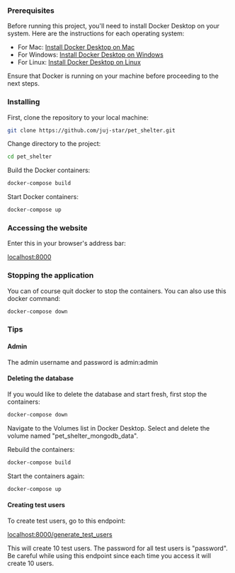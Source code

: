 ### Prerequisites

Before running this project, you'll need to install Docker Desktop on your system. Here are the instructions for each operating system:

- For Mac: [Install Docker Desktop on Mac](https://docs.docker.com/desktop/install/mac-install/)
- For Windows: [Install Docker Desktop on Windows](https://docs.docker.com/desktop/install/windows-install/)
- For Linux: [Install Docker Desktop on Linux](https://docs.docker.com/desktop/install/linux-install/)

Ensure that Docker is running on your machine before proceeding to the next steps.

### Installing

First, clone the repository to your local machine:

```bash
git clone https://github.com/juj-star/pet_shelter.git
```

Change directory to the project:

```bash
cd pet_shelter
```

Build the Docker containers:

```bash
docker-compose build
```

Start Docker containers:

```bash
docker-compose up
```

### Accessing the website

Enter this in your browser's address bar:

[localhost:8000](localhost:8000)

### Stopping the application

You can of course quit docker to stop the containers.  You can also use this docker command:

```bash
docker-compose down
```

### Tips

#### Admin 

The admin username and password is admin:admin

#### Deleting the database

If you would like to delete the database and start fresh, first stop the containers:

```bash
docker-compose down
```

Navigate to the Volumes list in Docker Desktop.  Select and delete the volume named "pet_shelter_mongodb_data".

Rebuild the containers:

```bash
docker-compose build
```

Start the containers again:

```bash
docker-compose up
```

#### Creating test users

To create test users, go to this endpoint:

[localhost:8000/generate_test_users](localhost:8000/generate_test_users)

This will create 10 test users.  The password for all test users is "password".  Be careful while using this endpoint since each time you access it will create 10 users.
